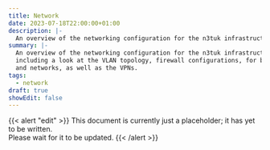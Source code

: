 ```yaml
---
title: Network
date: 2023-07-18T22:00:00+01:00
description: |-
  An overview of the networking configuration for the n3tuk infrastruction.
summary: |-
  An overview of the networking configuration for the n3tuk infrastruction,
  including a look at the VLAN topology, firewall configurations, for both hosts
  and networks, as well as the VPNs.
tags:
  - network
draft: true
showEdit: false
---
```


{{< alert "edit" >}} This document is currently just a placeholder; it has yet
to be written.<br />Please wait for it to be updated. {{< /alert >}}
